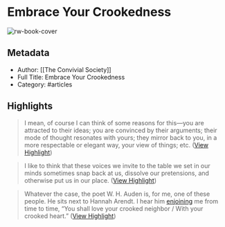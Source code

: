 # Embrace Your Crookedness

![rw-book-cover](https://readwise-assets.s3.amazonaws.com/static/images/article0.00998d930354.png)

## Metadata
- Author: [[The Convivial Society]]
- Full Title: Embrace Your Crookedness
- Category: #articles

## Highlights

> I mean, of course I can think of some reasons for this—you are attracted to their ideas; you are convinced by their arguments; their mode of thought resonates with yours; they mirror back to you, in a more respectable or elegant way, your view of things; etc. ([View Highlight](https://read.readwise.io/read/01h6g391jtz7ca5q0mcpzhbqmt))


> I like to think that these voices we invite to the table we set in our minds sometimes snap back at us, dissolve our pretensions, and otherwise put us in our place. ([View Highlight](https://read.readwise.io/read/01h6g39pbz5vb0d4xer65phs59))


> Whatever the case, the poet W. H. Auden is, for me, one of these people. He sits next to Hannah Arendt.
>  I hear him [enjoining](https://link.sbstck.com/redirect/43c6b7c4-9fcd-4713-a210-a4338b3c30ca?j=eyJ1IjoiYXZ6eDQifQ.G0OEO2hYU5EfmDn6Y1N-lMJfqyCMC6azYH_trtWPtnc) me from time to time, “You shall love your crooked neighbor / With your crooked heart.” ([View Highlight](https://read.readwise.io/read/01h6g3abjkt3ht386w0nh1p630))

